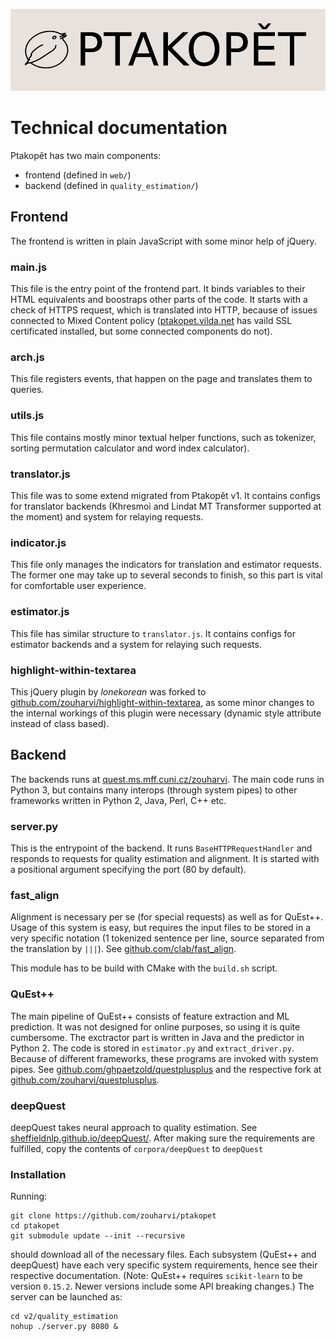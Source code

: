![Ptakopět logo](logo.png)

# Technical documentation

Ptakopět has two main components:
- frontend (defined in `web/`)
- backend (defined in `quality_estimation/`)

## Frontend
The frontend is written in plain JavaScript with some minor help of jQuery.

### main.js
This file is the entry point of the frontend part. It binds variables to their HTML equivalents and boostraps other parts of the code. It starts with a check of HTTPS request, which is translated into HTTP, because of issues connected to Mixed Content policy ([ptakopet.vilda.net](http://ptakopet.vilda.net) has vaild SSL certificated installed, but some connected components do not).

### arch.js
This file registers events, that happen on the page and translates them to queries.

### utils.js
This file contains mostly minor textual helper functions, such as tokenizer, sorting permutation calculator and word index calculator).

### translator.js
This file was to some extend migrated from Ptakopět v1. It contains configs for translator backends (Khresmoi and Lindat MT Transformer supported at the moment) and system for relaying requests.

### indicator.js
This file only manages the indicators for translation and estimator requests. The former one may take up to several seconds to finish, so this part is vital for comfortable user experience.

### estimator.js
This file has similar structure to `translator.js`. It contains configs for estimator backends and a system for relaying such requests.

### highlight-within-textarea
This jQuery plugin by _lonekorean_ was forked to [github.com/zouharvi/highlight-within-textarea](https://github.com/zouharvi/highlight-within-textarea), as some minor changes to the internal workings of this plugin were necessary (dynamic style attribute instead of class based).

## Backend

The backends runs at [quest.ms.mff.cuni.cz/zouharvi](http://quest.ms.mff.cuni.cz/zouharvi). The main code runs in Python 3, but contains many interops (through system pipes) to other frameworks written in Python 2, Java, Perl, C++ etc.

### server.py

This is the entrypoint of the backend. It runs `BaseHTTPRequestHandler` and responds to requests for quality estimation and alignment. It is started with a positional argument specifying the port (80 by default).

### fast_align

Alignment is necessary per se (for special requests) as well as for QuEst++. Usage of this system is easy, but requires the input files to be stored in a very specific notation (1 tokenized sentence per line, source separated from the translation by `|||`). See [github.com/clab/fast_align](https://github.com/clab/fast_align).

This module has to be build with CMake with the `build.sh` script.

### QuEst++

The main pipeline of QuEst++ consists of feature extraction and ML prediction. It was not designed for online purposes, so using it is quite cumbersome. The exctractor part is written in Java and the predictor in Python 2. The code is stored in `estimator.py` and `extract_driver.py`. Because of different frameworks, these programs are invoked with system pipes. See [github.com/ghpaetzold/questplusplus](https://github.com/ghpaetzold/questplusplus) and the respective fork at [github.com/zouharvi/questplusplus](https://github.com/zouharvi/questplusplus).

### deepQuest

deepQuest takes neural approach to quality estimation. See [sheffieldnlp.github.io/deepQuest/](https://sheffieldnlp.github.io/deepQuest/). After making sure the requirements are fulfilled, copy the contents of `corpora/deepQuest` to `deepQuest`

### Installation

Running:

```
git clone https://github.com/zouharvi/ptakopet
cd ptakopet
git submodule update --init --recursive
```

should download all of the necessary files. Each subsystem (QuEst++ and deepQuest) have each very specific system requirements, hence see their respective documentation. (Note: QuEst++ requires `scikit-learn` to be version `0.15.2`. Newer versions include some API breaking changes.) The server can be launched as:

```
cd v2/quality_estimation
nohup ./server.py 8080 &
```